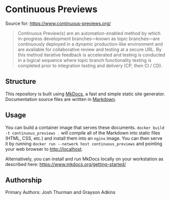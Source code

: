 # Continuous Previews

Source for: <https://www.continuous-previews.org/>

> Continuous Preview(s) are an automation-enabled method by which in-progress development branches—known as topic branches—are continuously deployed in a dynamic production-like environment and are available for collaborative review and testing at a secure URL. By this method iterative feedback is accelerated and testing is conducted in a logical sequence where topic branch functionality testing is completed prior to integration testing and delivery (CP, then Cl / CD).

## Structure

This repository is built using [MkDocs](https://www.mkdocs.org/), a fast and simple static site generator. Documentation source files are written in [Markdown](https://www.markdownguide.org/).

## Usage

You can build a container image that serves these documents. `docker build -t continuous_previews .` will compile all of the Markdown into static files (HTML, CSS, etc.) and install them into an `nginx` image.  You can then serve it by running `docker run --network host continuous_previews` and pointing your web browser to <http://localhost>.

Alternatively, you can install and run MkDocs locally on your workstation as described here: <https://www.mkdocs.org/getting-started/>

## Authorship

Primary Authors: Josh Thurman and Grayson Adkins
